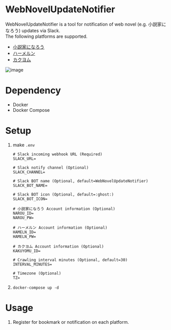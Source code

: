 # WebNovelUpdateNotifier
WebNovelUpdateNotifier is a tool for notification of web novel (e.g. 小説家になろう) updates via Slack.  
The following platforms are supported.  
- [小説家になろう](https://syosetu.com/)
- [ハーメルン](https://syosetu.org/)
- [カクヨム](https://kakuyomu.jp/)

![image](https://user-images.githubusercontent.com/81360623/119659630-4eee0f80-be69-11eb-87d8-33b0eb938618.png)

# Dependency
- Docker
- Docker Compose

# Setup
1. make `.env`
    ```
    # Slack incoming webhook URL (Required)
    SLACK_URL=

    # Slack notify channel (Optional)
    SLACK_CHANNEL=
    
    # Slack BOT name (Optional, default=WebNovelUpdateNotifier)
    SLACK_BOT_NAME=
    
    # Slack BOT icon (Optional, default=:ghost:)
    SLACK_BOT_ICON=

    # 小説家になろう Account information (Optional)
    NAROU_ID=
    NAROU_PW=

    # ハーメルン Account information (Optional)
    HAMELN_ID=
    HAMELN_PW=

    # カクヨム Account information (Optional)
    KAKUYOMU_ID=

    # Crawling interval minutes (Optional, default=30)
    INTERVAL_MINUTES=

    # Timezone (Optional)
    TZ=
    ```
1. `docker-compose up -d`

# Usage
1. Register for bookmark or notification on each platform.